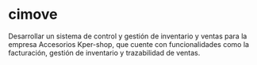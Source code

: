 # cimove
Desarrollar un sistema de control y gestión de inventario y ventas para la empresa Accesorios Kper-shop, que cuente con funcionalidades como la facturación, gestión de inventario y trazabilidad de ventas.
